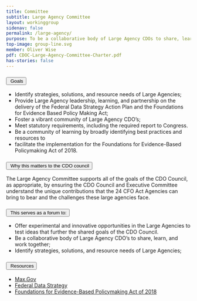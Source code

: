 ```yaml
---
title: Committee
subtitle: Large Agency Committee
layout: workinggroup
sidenav: false
permalink: /large-agency/
purpose: To be a collaborative body of Large Agency CDOs to share, learn, and work together to solve the unique challenges faced by Large Agencies. This committee will communicate and advocate for Large Agency needs with the CDO Council and the Executive Committee; 
top-image: group-line.svg
member: Oliver Wise
pdf: CDOC-Large-Agency-Committee-Charter.pdf
has-stories: false
---
```


<h3 class="usa-accordion__heading"><button class="usa-accordion__button bg-accent-cool-lighter" aria-expanded="false" aria-controls="m-a1"><img src="{{site.baseurl}}/assets/images/icons/ribbon-outline.svg" class="workinggroup__accordion-icon" alt=""> Goals</button></h3>
<div id="m-a1" class="usa-accordion__content">
  <ul>
    <li>Identify strategies, solutions, and resource needs of Large Agencies;</li>
    <li>Provide Large Agency leadership, learning, and partnership on the delivery of the Federal Data Strategy Action Plan and the Foundations for Evidence Based Policy Making Act; </li>
    <li>Foster a vibrant community of Large Agency CDO’s; </li>
    <li>Meet statutory requirements, including the required report to Congress.</li>
    <li>Be a community of learning by broadly identifying best practices and resources to</li>
    <li>facilitate the implementation for the Foundations for Evidence-Based Policymaking Act of 2018.</li>
  </ul>
</div>
<h3 class="usa-accordion__heading"><button class="usa-accordion__button bg-accent-cool-lighter" aria-expanded="false" aria-controls="m-a2"><img src="{{site.baseurl}}/assets/images/icons/question-circle.svg" class="workinggroup__accordion-icon" alt=""> Why this matters to the CDO council</button></h3>
<div id="m-a2" class="usa-accordion__content">
  <p>The Large Agency Committee supports all of the goals of the CDO Council, as appropriate, by ensuring the CDO Council and Executive Committee understand the unique contributions that the 24 CFO Act Agencies can bring to bear and the challenges these large agencies face.</p>
</div>    
<h3 class="usa-accordion__heading"><button class="usa-accordion__button bg-accent-cool-lighter" aria-expanded="false" aria-controls="m-a3"><img src="{{site.baseurl}}/assets/images/icons/forum.svg" class="workinggroup__accordion-icon" alt=""> This serves as a forum to:</button></h3>
<div id="m-a3" class="usa-accordion__content">
  <ul>
    <li>Offer experimental and innovative opportunities in the Large Agencies to test ideas that further the shared goals of the CDO Council.</li>
    <li>Be a collaborative body of Large Agency CDO’s to share, learn, and work together;</li>
    <li>Identify strategies, solutions, and resource needs of Large Agencies; </li>
  </ul>
</div>
<h3 class="usa-accordion__heading"><button class="usa-accordion__button bg-accent-cool-lighter" aria-expanded="false" aria-controls="m-a4" aria-label="Resources in Large Agency"><img src="{{site.baseurl}}/assets/images/icons/network-2.svg" class="workinggroup__accordion-icon" alt=""> Resources</button></h3>
<div id="m-a4" class="usa-accordion__content">
  <ul class="add-list-reset">
      <li><a href="https://community.max.gov/display/DATA/Data+Sharing+Working+Group">Max.Gov</a></li>
      <li><a href="https://strategy.data.gov/action-plan/">Federal Data Strategy</a></li>
      <li><a href="https://www.congress.gov/bill/115th-congress/house-bill/4174/text">Foundations for Evidence-Based Policymaking Act of 2018</a></li>
  </ul>
</div> 